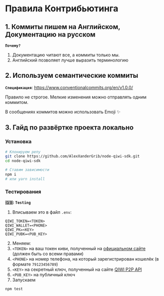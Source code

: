 # Правила Контрибьютинга

## 1. Коммиты пишем на Английском, Документацию на русском

**`Почему?`**

1. Документацию читают все, а коммиты только мы.
2. Английский позволяет лучше выразить терминологию

## 2. Используем семантические коммиты

**`Спецификация`**: https://www.conventionalcommits.org/en/v1.0.0/

Правило не строгое. Мелкие изменения можно отправлять одним коммитом.

В сообщениях коммитов можно использовать Emoji ✨

## 3. Гайд по развёртке проекта локально

### Установка

```bash
# Клонируем репу
git clone https://github.com/AlexXanderGrib/node-qiwi-sdk.git
cd node-qiwi-sdk

# Ставим зависимости
npm i
# или yarn install
```

### Тестирования
**🇬🇧: `Testing`**

1. Вписываем это в файл `.env`:
```
QIWI_TOKEN=<TOKEN>
QIWI_WALLET=<PHONE>
QIWI_PK=<KEY>
QIWI_PUBK=<PUB_KEY>
```

2. Меняем:
  1. `<TOKEN>` на ваш токен киви, полученный на [официальном сайте](https://qiwi.com/api) (должен быть со всеми правами)
  2. `<PHONE>` на номер телефона, на который зарегистрирован кошелёк (в формате `79123456789`)
  3. `<KEY>` на секретный ключ, полученный на сайте [QIWI P2P API](https://qiwi.com/p2p-admin/transfers/api)
  4. `<PUB_KEY>` на публичный ключ
3. Запускаем 
```
npm test
```